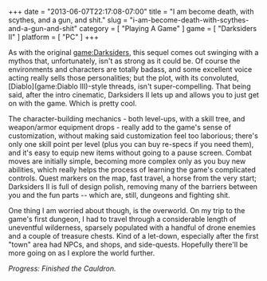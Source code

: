 +++
date = "2013-06-07T22:17:08-07:00"
title = "I am become death, with scythes, and a gun, and shit."
slug = "i-am-become-death-with-scythes-and-a-gun-and-shit"
category = [ "Playing A Game" ]
game = [ "Darksiders II" ]
platform = [ "PC" ]
+++

As with the original <game:Darksiders>, this sequel comes out swinging with a mythos that, unfortunately, isn't as strong as it could be.  Of course the environments and characters are totally badass, and some excellent voice acting really sells those personalities; but the plot, with its convoluted, [Diablo](game:Diablo III)-style threads, isn't super-compelling.  That being said, after the intro cinematic, Darksiders II lets up and allows you to just get on with the game.  Which is pretty cool.

The character-building mechanics - both level-ups, with a skill tree, and weapon/armor equipment drops - really add to the game's sense of customization, without making said customization feel too laborious; there's only one skill point per level (plus you can buy re-specs if you need them), and it's easy to equip new items without going to a pause screen.  Combat moves are initially simple, becoming more complex only as you buy new abilities, which really helps the process of learning the game's complicated controls.  Quest markers on the map, fast travel, a horse from the very start; Darksiders II is full of design polish, removing many of the barriers between you and the fun parts -- which are, still, dungeons and fighting shit.

One thing I am worried about though, is the overworld.  On my trip to the game's first dungeon, I had to travel through a considerable length of uneventful wilderness, sparsely populated with a handful of drone enemies and a couple of treasure chests.  Kind of a let-down, especially after the first "town" area had NPCs, and shops, and side-quests.  Hopefully there'll be more going on as I explore the world further.

<i>Progress: Finished the Cauldron.</i>